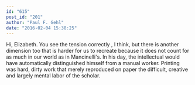 ```yaml
---
id: "615"
post_id: "201"
author: "Paul F. Gehl"
date: "2016-02-04 15:38:25"
---
```

Hi, Elizabeth. You see the tension correctly , I think, but there is another dimension too that is harder for us to recreate because it does not count for as much in our world as in Mancinelli's. In his day, the intellectual would have automatically distinguished himself from a manual worker. Printing was hard, dirty work that merely reproduced on paper the difficult, creative and largely mental labor of the scholar.
